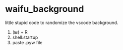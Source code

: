 # waifu_background
little stupid code to randomize the vscode background.

1. (⊞) + R
2. shell:startup
3. paste .pyw file
